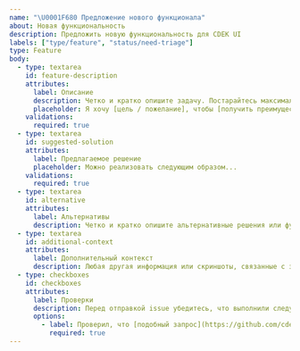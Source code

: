 ```yaml
---
name: "\U0001F680 Предложение нового функционала"
about: Новая функциональность
description: Предложить новую функциональность для CDEK UI
labels: ["type/feature", "status/need-triage"]
type: Feature
body:
  - type: textarea
    id: feature-description
    attributes:
      label: Описание
      description: Четко и кратко опишите задачу. Постарайтесь максимально детально изложить причины и сценарии использования. Если планируете отправить PR, укажите это в описании. Спасибо!
      placeholder: Я хочу [цель / пожелание], чтобы [получить преимущество].
    validations:
      required: true
  - type: textarea
    id: suggested-solution
    attributes:
      label: Предлагаемое решение
      placeholder: Можно реализовать следующим образом...
    validations:
      required: true
  - type: textarea
    id: alternative
    attributes:
      label: Альтернативы
      description: Четко и кратко опишите альтернативные решения или функции, которые вы рассматривали.
  - type: textarea
    id: additional-context
    attributes:
      label: Дополнительный контекст
      description: Любая другая информация или скриншоты, связанные с запросом функциональности.
  - type: checkboxes
    id: checkboxes
    attributes:
      label: Проверки
      description: Перед отправкой issue убедитесь, что выполнили следующее
      options:
        - label: Проверил, что [подобный запрос](https://github.com/cdek-it/cdek-ui/issues) еще не был создан, чтобы избежать дублирования.
          required: true
---
```

